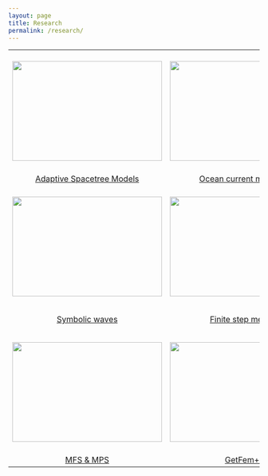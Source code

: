 ```yaml
---
layout: page
title: Research
permalink: /research/
---
```

|    |         |    |
|:------:|:----------:|:------------:|
| <br><img src="https://static.wixstatic.com/media/d19f46_668e09bfcf634746aed1e20bc26e4efd.png/v1/fill/w_253,h_87,al_c,q_90/d19f46_668e09bfcf634746aed1e20bc26e4efd.webp"  height="200" width="300"> | <br><img src="https://static.wixstatic.com/media/d19f46_82d11e5e8bae47ea872f1c1e946feaf0~mv2.jpg/v1/fill/w_997,h_748,al_c,q_90,usm_0.66_1.00_0.01/d19f46_82d11e5e8bae47ea872f1c1e946feaf0~mv2.webp"  height="200" width="300"> | <br><img src="https://static.wixstatic.com/media/d19f46_0dcc411f01b34572922e382ddcea936c~mv2.png/v1/fill/w_330,h_186,al_c,q_90/d19f46_0dcc411f01b34572922e382ddcea936c~mv2.webp"  height="200" width="300"> |
| <br>[Adaptive Spacetree Models](/research/ASM/)| <br>[Ocean current modeling](/research/OCM/) | <br>[Oil spill modeling](/research/OSP/)|
| <br><img src="https://static.wixstatic.com/media/d19f46_a77d7b37d6fa4840a4dca16118204728.png/v1/fill/w_1356,h_748,al_c,q_90,usm_0.66_1.00_0.01/d19f46_a77d7b37d6fa4840a4dca16118204728.webp"  height="200" width="300"> | <br><img src="https://static.wixstatic.com/media/d19f46_59e1f9e06f884e379bdc1bff53959920.png/v1/fill/w_558,h_283,al_c,q_90/d19f46_59e1f9e06f884e379bdc1bff53959920.webp"  height="200" width="300"> | <br><img src="https://static.wixstatic.com/media/d19f46_39aa8af430ab40d1ae2052eeca889fec.png/v1/fill/w_806,h_698,al_c,q_90/d19f46_39aa8af430ab40d1ae2052eeca889fec.webp"  height="200" width="300"> |
| <br>[Symbolic waves](/research/SW) | <br>[Finite step method](/research/FSM/)| <br>[Local Radial Basis<br>Function Collocation Method](/research/LRBFCM/)|
| <br><img src="https://static.wixstatic.com/media/d19f46_ab34c698d1ba44d1b8d11ff250e87bed.png/v1/fill/w_456,h_461,al_c,q_90/d19f46_ab34c698d1ba44d1b8d11ff250e87bed.webp"  height="200" width="300"> | <br><img src="https://static.wixstatic.com/media/d19f46_c6e4037aafb44b309983a17db201bed7.png/v1/fill/w_790,h_553,al_c,q_90/d19f46_c6e4037aafb44b309983a17db201bed7.webp"  height="200" width="300"> | <br><img src="https://static.wixstatic.com/media/d19f46_7742c1068cac4fc9958295aeeda4044e.png/v1/fill/w_621,h_432,al_c,q_90/d19f46_7742c1068cac4fc9958295aeeda4044e.webp"  height="200" width="300"> |
| <br>[MFS & MPS ](/research/MFS/)| <br>[GetFem++](/research/GetFem/) | <br>[Analytical solutions of waves](/research/ASOW/) |
